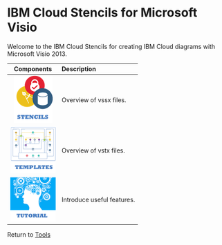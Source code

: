 # IBM Cloud Stencils for Microsoft Visio

Welcome to the IBM Cloud Stencils for creating IBM Cloud diagrams with Microsoft Visio 2013.  

| Components | Description |
| :---: | :--- |
| [![Stencils](images/stencils_icon.png)](components/stencils.md) | Overview of vssx files. | 
| [![Templates](images/templates_icon.png)](components/templates.md) | Overview of vstx files. |
| [![Tutorial](images/tutorial_icon.png)](components/tutorial.md) | Introduce useful features. |

Return to [Tools](/README.md) 
